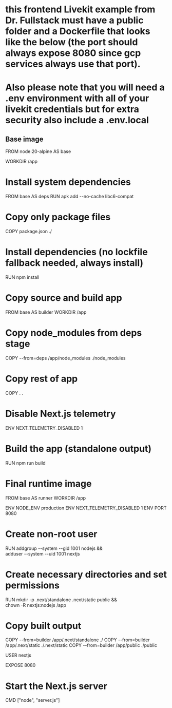# this frontend Livekit example from Dr. Fullstack must have a public folder and a Dockerfile that looks like the below (the port should always expose 8080 since gcp services always use that port). 
# Also please note that you will need a .env environment with all of your livekit credentials but for extra security also include a .env.local 

## Base image
FROM node:20-alpine AS base

WORKDIR /app

# Install system dependencies
FROM base AS deps
RUN apk add --no-cache libc6-compat

# Copy only package files
COPY package.json ./

# Install dependencies (no lockfile fallback needed, always install)
RUN npm install

# Copy source and build app
FROM base AS builder
WORKDIR /app

# Copy node_modules from deps stage
COPY --from=deps /app/node_modules ./node_modules

# Copy rest of app
COPY . .

# Disable Next.js telemetry
ENV NEXT_TELEMETRY_DISABLED 1

# Build the app (standalone output)
RUN npm run build

# Final runtime image
FROM base AS runner
WORKDIR /app

ENV NODE_ENV production
ENV NEXT_TELEMETRY_DISABLED 1
ENV PORT 8080

# Create non-root user
RUN addgroup --system --gid 1001 nodejs && \
    adduser --system --uid 1001 nextjs

# Create necessary directories and set permissions
RUN mkdir -p .next/standalone .next/static public && \
    chown -R nextjs:nodejs /app

# Copy built output
COPY --from=builder /app/.next/standalone ./
COPY --from=builder /app/.next/static ./.next/static
COPY --from=builder /app/public ./public

USER nextjs

EXPOSE 8080

# Start the Next.js server
CMD ["node", "server.js"]
